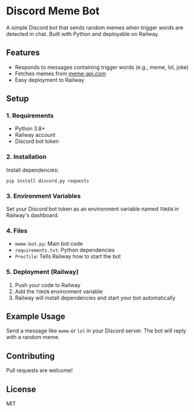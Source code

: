 # Discord Meme Bot

A simple Discord bot that sends random memes when trigger words are detected in chat. Built with Python and deployable on Railway.

## Features
- Responds to messages containing trigger words (e.g., meme, lol, joke)
- Fetches memes from [meme-api.com](https://meme-api.com/)
- Easy deployment to Railway

## Setup

### 1. Requirements
- Python 3.8+
- Railway account
- Discord bot token

### 2. Installation

Install dependencies:
```
pip install discord.py requests
```

### 3. Environment Variables
Set your Discord bot token as an environment variable named `TOKEN` in Railway's dashboard.

### 4. Files
- `meme-bot.py`: Main bot code
- `requirements.txt`: Python dependencies
- `Procfile`: Tells Railway how to start the bot

### 5. Deployment (Railway)
1. Push your code to Railway
2. Add the `TOKEN` environment variable
3. Railway will install dependencies and start your bot automatically

## Example Usage
Send a message like `meme` or `lol` in your Discord server. The bot will reply with a random meme.

## Contributing
Pull requests are welcome!

## License
MIT
